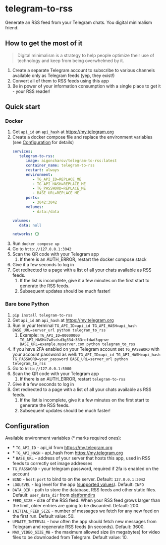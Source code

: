 # telegram-to-rss

Generate an RSS feed from your Telegram chats. You digital minimalism friend.

## How to get the most of it

> Digital minimalism is a strategy to help people optimize their use of technology and keep from being overwhelmed by it.

1. Create a separate Telegram account to subscribe to various channels available only as Telegram feeds (yep, they exist!)
2. Convert all of them to RSS feeds using this app
3. Be in power of your information consumption with a single place to get it - your RSS reader!

## Quick start

### Docker 

1. Get `api_id` an `api_hash` at https://my.telegram.org
2. Create a docker compose file and replace the environment variables (see [Configuration](#configuration) for details)
   ```yaml
   services:
      telegram-to-rss:
         image: aigoncharov/telegram-to-rss:latest
         container_name: telegram-to-rss
         restart: always
         environment:
            - TG_API_ID=REPLACE_ME
            - TG_API_HASH=REPLACE_ME
            - TG_PASSWORD=REPLACE_ME
            - BASE_URL=REPLACE_ME
         ports:
            - 3042:3042
         volumes:
            - data:/data

   volumes:
      data: null

   networks: {}
   ```
3. Run `docker compose up`
4. Go to `http://127.0.0.1:3042`
5. Scan the QR code with your Telegram app
   1. If there is an AUTH_ERROR, restart the docker compose stack
6. Give it a few seconds to log in
7. Get redirected to a page with a list of all your chats available as RSS feeds.
   1. If the list is incomplete, give it a few minutes on the first start to generate the RSS feeds.
   2. Subsequent updates should be much faster!

### Bare bone Python

1. `pip install telegram-to-rss`
2. Get `api_id` an `api_hash` at https://my.telegram.org
3. Run in your terminal `TG_API_ID=api_id TG_API_HASH=api_hash BASE_URL=server_url python telegram_to_rss` 
   1. Example: `TG_API_ID=00000000 TG_API_HASH=7w8sdsd3g334r333refdwd3qqrwe BASE_URL=example.myserver.com python telegram_to_rss`
4. If you have 2FA enabled on your Telegram account set `TG_PASSWORD` with your account password as well: `TG_API_ID=api_id TG_API_HASH=api_hash TG_PASSWORD=your_password BASE_URL=server_url python telegram_to_rss`
5. Go to `http://127.0.0.1:5000`
6. Scan the QR code with your Telegram app
   1. If there is an AUTH_ERROR, restart `telegram-to-rss`
7. Give it a few seconds to log in
8. Get redirected to a page with a list of all your chats available as RSS feeds.
   1. If the list is incomplete, give it a few minutes on the first start to generate the RSS feeds.
   2. Subsequent updates should be much faster!

## Configuration

Available environment variables (\* marks required ones):
- \* `TG_API_ID` - api_id from https://my.telegram.org  
- \* `TG_API_HASH` - api_hash from https://my.telegram.org
- \* `BASE_URL` - address of your server that hosts this app, used in RSS feeds to correctly set image addresses
- `TG_PASSWORD` - your telegram password, required if 2fa is enabled on the account
- `BIND` - `host:port` to bind to on the server. Default: `127.0.0.1:3042`
- `LOGLEVEL` - log level for the app ([supported values](https://docs.python.org/3/library/logging.html#logging-levels)). Default: `INFO`
- `DATA_DIR` - path to store the database, RSS feeds and other static files. Default: `user_data_dir` from [platformdirs](https://github.com/platformdirs/platformdirs?tab=readme-ov-file#platformdirs-to-the-rescue)
- `FEED_SIZE` - size of the RSS feed. When your RSS feed grows larger than the limit, older entries are going to be discarded. Default: 200.
- `INITIAL_FEED_SIZE` - number of messages we fetch for any new feed on the first run. Default value: 50.
- `UPDATE_INTERVAL` - how often the app should fetch new messages from Telegram and regenerate RSS feeds (in seconds). Default: 3600.
- `MAX_VIDEO_SIZE_MB` - the maximum allowed size (in megabytes) for video files to be downloaded from Telegram. Default value: 10.